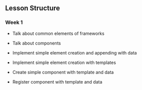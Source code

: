 
## Lesson Structure

### Week 1

* Talk about common elements of frameworks
* Talk about components
* Implement simple element creation and appending with data
* Implement simple element creation with templates

* Create simple component with template and data
* Register component with template and data
